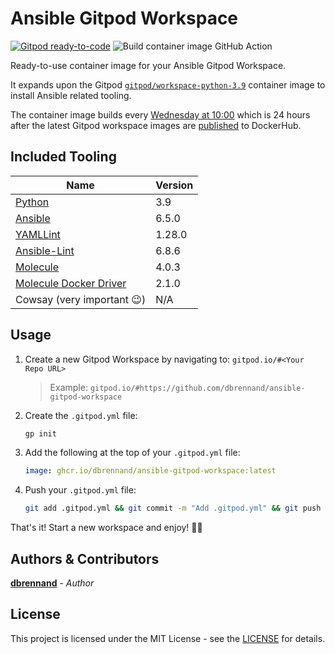 # Ansible Gitpod Workspace

[![Gitpod ready-to-code](https://img.shields.io/badge/Gitpod-ready--to--code-908a85?logo=gitpod)](https://gitpod.io/#https://github.com/dbrennand/ansible-gitpod-workspace)
![Build container image GitHub Action](https://github.com/dbrennand/ansible-gitpod-workspace/actions/workflows/container.yml/badge.svg)

Ready-to-use container image for your Ansible Gitpod Workspace.

It expands upon the Gitpod [`gitpod/workspace-python-3.9`](https://github.com/gitpod-io/workspace-images/blob/main/chunks/lang-python/Dockerfile) container image to install Ansible related tooling.

The container image builds every [Wednesday at 10:00](.github/workflows/container.yml#L9) which is 24 hours after the latest Gitpod workspace images are [published](https://github.com/gitpod-io/workspace-images/blob/main/.github/workflows/dockerhub-release.yml#L6) to DockerHub.

## Included Tooling

| Name                                                                                            | Version |
| ----------------------------------------------------------------------------------------------- | ------- |
| [Python](https://github.com/gitpod-io/workspace-images/blob/main/chunks/lang-python/Dockerfile) | 3.9     |
| [Ansible](https://github.com/ansible/ansible)                                                   | 6.5.0   |
| [YAMLLint](https://github.com/adrienverge/yamllint)                                             | 1.28.0  |
| [Ansible-Lint](https://github.com/ansible/ansible-lint)                                         | 6.8.6   |
| [Molecule](https://github.com/ansible-community/molecule)                                       | 4.0.3   |
| [Molecule Docker Driver](https://github.com/ansible-community/molecule-docker)                  | 2.1.0   |
| Cowsay (very important 😉)                                                                       | N/A     |

## Usage

1. Create a new Gitpod Workspace by navigating to: `gitpod.io/#<Your Repo URL>`

    > Example: `gitpod.io/#https://github.com/dbrennand/ansible-gitpod-workspace`

2. Create the `.gitpod.yml` file:

    ```bash
    gp init
    ```

3. Add the following at the top of your `.gitpod.yml` file:

    ```yaml
    image: ghcr.io/dbrennand/ansible-gitpod-workspace:latest
    ```

4. Push your `.gitpod.yml` file:

    ```bash
    git add .gitpod.yml && git commit -m "Add .gitpod.yml" && git push
    ```

That's it! Start a new workspace and enjoy! 🚀✨

## Authors & Contributors

[**dbrennand**](https://github.com/dbrennand) - *Author*

## License

This project is licensed under the MIT License - see the [LICENSE](LICENSE) for details.
